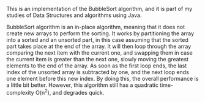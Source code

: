 This is an implementation of the BubbleSort algorithm, and it is part of my studies of Data Structures and algorithms using Java.

BubbleSort algorithm is an in-place algorithm, meaning that it does not create new arrays to perform the sorting. It works by partitioning the array into a sorted and an unsorted part, in this case assuming that the sorted part takes place at the end of the array. It will then loop through the array comparing the next item with the current one, and swapping them in case the current item is greater than the next one, slowly moving the greatest elements to the end of the array. As soon as the first loop ends, the last index of the unsorted array is subtracted by one, and the next loop ends one element before this new index. By doing this, the overall performance is a little bit better. However, this algorithm still has a quadratic time-complexity O(n<sup>2</sup>), and degrades quick.